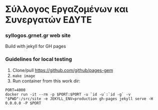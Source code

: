 # Σύλλογος Εργαζομένων και Συνεργατών ΕΔΥΤΕ

### syllogos.grnet.gr web site

Build with jekyll for GH pages

### Guidelines for local testing

1. Clone/pull https://github.com/github/pages-gem
1. `make image`
1. Run container from this work dir:

```
PORT=4000
docker run -it --rm -p $PORT:$PORT -u `id -u`:`id -g` -v "$PWD":/src/site -e JEKYLL_ENV=production gh-pages jekyll serve -H 0.0.0.0 -P $PORT
```

